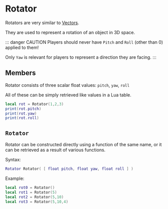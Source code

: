 # Rotator
Rotators are very similar to [Vectors](/types/vector).

They are used to represent a rotation of an object in 3D space.

::: danger CAUTION
Players should never have `Pitch` and `Roll` (other than 0) applied to them!

Only `Yaw` is relevant for players to represent a direction they are facing.
:::

## Members
Rotator consists of three scalar float values: `pitch`, `yaw`, `roll`

All of these can be simply retrieved like values in a Lua table.

```lua
local rot = Rotator(1,2,3)
print(rot.pitch)
print(rot.yaw)
print(rot.roll)
```

## `Rotator` <Badge type="info" text="constructor" />
Rotator can be constructed directly using a function of the same name, or it can be retrieved as a result of various functions.

Syntax:
```lua
Rotator Rotator( [ float pitch, float yaw, float roll ] )
```

Example:
```lua
local rot0 = Rotator()
local rot1 = Rotator(5)
local rot2 = Rotator(5,10)
local rot3 = Rotator(5,10,4)
```